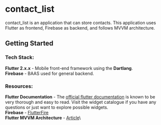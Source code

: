 # contact_list

contact_list is an application that can store contacts. This application uses Flutter as frontend, Firebase as backend, and follows MVVM architecture.

## Getting Started

### Tech Stack:

**Flutter 2.x.x** - Mobile front-end framework using the **Dartlang**.\
**Firebase** - BAAS used for general backend.

### Resources:

**Flutter Documentation** - The [official flutter documentation](https://flutter.dev/) is known to be very thorough and easy to read. Visit the widget catalogue if you have any questions or just want to explore possible widgets.\
**Firebase** - [FlutterFire](https://firebase.flutter.dev/docs/overview)\
**Flutter MVVM Architecture** - [Article](https://medium.com/flutter-community/flutter-provider-v3-architecture-using-proxyprovider-for-injection-62cf5c58ea52)\
